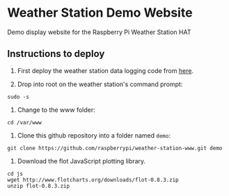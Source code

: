 Weather Station Demo Website
========================

Demo display website for the Raspberry Pi Weather Station HAT

## Instructions to deploy

1. First deploy the weather station data logging code from [here](https://github.com/raspberrypi/weather-station).

1. Drop into root on the weather station's command prompt:

  `sudo -s`
1. Change to the www folder:

  `cd /var/www`
1. Clone this github repository into a folder named `demo`:

  `git clone https://github.com/raspberrypi/weather-station-www.git demo`
  
1. Download the flot JavaScript plotting library. 

  ```
  cd js
  wget http://www.flotcharts.org/downloads/flot-0.8.3.zip
  unzip flot-0.8.3.zip
  ```
